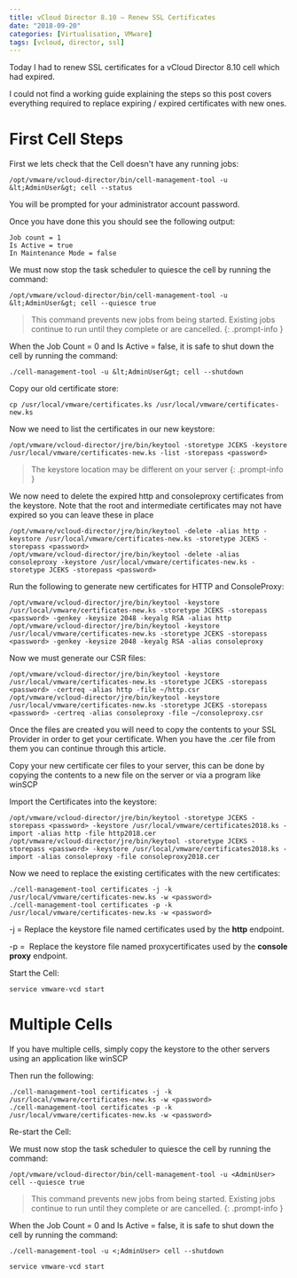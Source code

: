 ```yaml
---
title: vCloud Director 8.10 – Renew SSL Certificates
date: "2018-09-20"
categories: [Virtualisation, VMware]
tags: [vcloud, director, ssl]
---
```


Today I had to renew SSL certificates for a vCloud Director 8.10 cell which had expired.

I could not find a working guide explaining the steps so this post covers everything required to replace expiring / expired certificates with new ones.

# First Cell Steps

First we lets check that the Cell doesn't have any running jobs:

```shell
/opt/vmware/vcloud-director/bin/cell-management-tool -u &lt;AdminUser&gt; cell --status
```

You will be prompted for your administrator account password.

Once you have done this you should see the following output:

```shell
Job count = 1
Is Active = true
In Maintenance Mode = false
```

We must now stop the task scheduler to quiesce the cell by running the command:

```shell
/opt/vmware/vcloud-director/bin/cell-management-tool -u &lt;AdminUser&gt; cell --quiesce true
```

> This command prevents new jobs from being started. Existing jobs continue to run until they complete or are cancelled.
{: .prompt-info }

When the Job Count = 0 and Is Active = false, it is safe to shut down the cell by running the command:

```shell
./cell-management-tool -u &lt;AdminUser&gt; cell --shutdown
```

Copy our old certificate store:

```shell
cp /usr/local/vmware/certificates.ks /usr/local/vmware/certificates-new.ks
```

Now we need to list the certificates in our new keystore:

```shell
/opt/vmware/vcloud-director/jre/bin/keytool -storetype JCEKS -keystore /usr/local/vmware/certificates-new.ks -list -storepass <password>
```

> The keystore location may be different on your server
{: .prompt-info }

We now need to delete the expired http and consoleproxy certificates from the keystore. Note that the root and intermediate certificates may not have expired so you can leave these in place

```shell
/opt/vmware/vcloud-director/jre/bin/keytool -delete -alias http -keystore /usr/local/vmware/certificates-new.ks -storetype JCEKS -storepass <password>
/opt/vmware/vcloud-director/jre/bin/keytool -delete -alias consoleproxy -keystore /usr/local/vmware/certificates-new.ks -storetype JCEKS -storepass <password>
```

Run the following to generate new certificates for HTTP and ConsoleProxy:

```shell
/opt/vmware/vcloud-director/jre/bin/keytool -keystore /usr/local/vmware/certificates-new.ks -storetype JCEKS -storepass <password> -genkey -keysize 2048 -keyalg RSA -alias http
/opt/vmware/vcloud-director/jre/bin/keytool -keystore /usr/local/vmware/certificates-new.ks -storetype JCEKS -storepass <password> -genkey -keysize 2048 -keyalg RSA -alias consoleproxy
```

Now we must generate our CSR files:

```shell
/opt/vmware/vcloud-director/jre/bin/keytool -keystore /usr/local/vmware/certificates-new.ks -storetype JCEKS -storepass <password> -certreq -alias http -file ~/http.csr
/opt/vmware/vcloud-director/jre/bin/keytool -keystore /usr/local/vmware/certificates-new.ks -storetype JCEKS -storepass <password> -certreq -alias consoleproxy -file ~/consoleproxy.csr
```

Once the files are created you will need to copy the contents to your SSL Provider in order to get your certificate. When you have the .cer file from them you can continue through this article.

Copy your new certificate cer files to your server, this can be done by copying the contents to a new file on the server or via a program like winSCP

Import the Certificates into the keystore:

```shell
/opt/vmware/vcloud-director/jre/bin/keytool -storetype JCEKS -storepass <password> -keystore /usr/local/vmware/certificates2018.ks -import -alias http -file http2018.cer
/opt/vmware/vcloud-director/jre/bin/keytool -storetype JCEKS -storepass <password> -keystore /usr/local/vmware/certificates2018.ks -import -alias consoleproxy -file consoleproxy2018.cer
```

Now we need to replace the existing certificates with the new certificates:

```shell
./cell-management-tool certificates -j -k /usr/local/vmware/certificates-new.ks -w <password>
./cell-management-tool certificates -p -k /usr/local/vmware/certificates-new.ks -w <password>
```

-j = Replace the keystore file named certificates used by the **http** endpoint.

-p =  Replace the keystore file named proxycertificates used by the **console proxy** endpoint.

Start the Cell:

```shell
service vmware-vcd start
```

# Multiple Cells

If you have multiple cells, simply copy the keystore to the other servers using an application like winSCP

Then run the following:

```shell
./cell-management-tool certificates -j -k /usr/local/vmware/certificates-new.ks -w <password>
./cell-management-tool certificates -p -k /usr/local/vmware/certificates-new.ks -w <password>
```

Re-start the Cell:

We must now stop the task scheduler to quiesce the cell by running the command:

```shell
/opt/vmware/vcloud-director/bin/cell-management-tool -u <AdminUser> cell --quiesce true
```

> This command prevents new jobs from being started. Existing jobs continue to run until they complete or are cancelled.
{: .prompt-info }

When the Job Count = 0 and Is Active = false, it is safe to shut down the cell by running the command:

```shell
./cell-management-tool -u <;AdminUser> cell --shutdown
```

```shell
service vmware-vcd start
```
